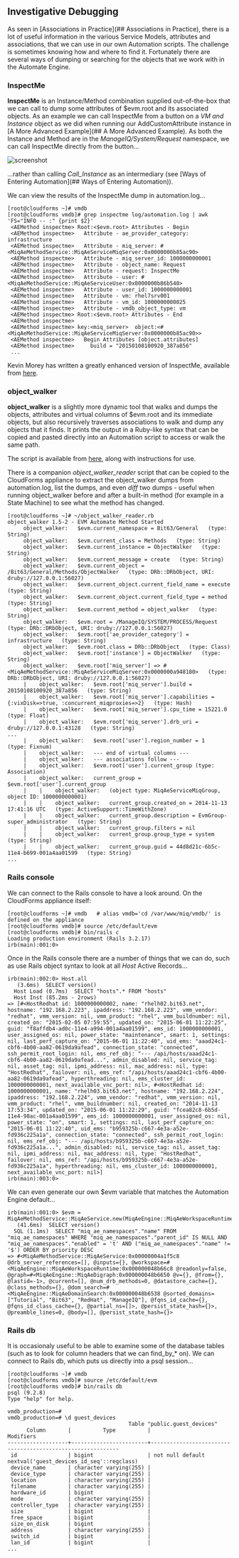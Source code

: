 ## Investigative Debugging

As seen in [Associations in Practice](## Associations in Practice), there is a lot of useful information in the various Service Models, attributes and associations, that we can use in our own Automation scripts. The challenge is sometimes knowing how and where to find it. Fortunately there are several ways of dumping or searching for the objects that we work with in the Automate Engine.

### InspectMe

**InspectMe** is an Instance/Method combination supplied out-of-the-box that we can call to dump some attributes of $evm.root and its associated objects. As an example we can call InspectMe from a button on a _VM and Instance_ object as we did when running our AddCustomAttribute instance in [A More Advanced Example](## A More Advanced Example). As both the Instance and Method are in the _ManageIQ/System/Request_ namespace, we can call InspectMe directly from the button...

![screenshot](images/screenshot1.png)

...rather than calling _Call\_Instance_ as an intermediary (see [Ways of Entering Automation](## Ways of Entering Automation)).

We can view the results of the InspectMe dump in automation.log...

```
[root@cloudforms ~]# vmdb
[root@cloudforms vmdb]# grep inspectme log/automation.log | awk 'FS="INFO -- :" {print $2}'
 <AEMethod inspectme> Root:<$evm.root> Attributes - Begin
 <AEMethod inspectme>   Attribute - ae_provider_category: infrastructure
 <AEMethod inspectme>   Attribute - miq_server: #<MiqAeMethodService::MiqAeServiceMiqServer:0x0000000b85ac90>
 <AEMethod inspectme>   Attribute - miq_server_id: 1000000000001
 <AEMethod inspectme>   Attribute - object_name: Request
 <AEMethod inspectme>   Attribute - request: InspectMe
 <AEMethod inspectme>   Attribute - user: #<MiqAeMethodService::MiqAeServiceUser:0x0000000b86b540>
 <AEMethod inspectme>   Attribute - user_id: 1000000000001
 <AEMethod inspectme>   Attribute - vm: rhel7srv001
 <AEMethod inspectme>   Attribute - vm_id: 1000000000025
 <AEMethod inspectme>   Attribute - vmdb_object_type: vm
 <AEMethod inspectme> Root:<$evm.root> Attributes - End
 <AEMethod inspectme>
 <AEMethod inspectme> key:<miq_server>  object:<#<MiqAeMethodService::MiqAeServiceMiqServer:0x0000000b85ac90>>
 <AEMethod inspectme>   Begin Attributes [object.attributes]
 <AEMethod inspectme>     build = "20150108100920_387a856"
 ...
```

Kevin Morey has written a greatly enhanced version of InspectMe, available from [here](https://github.com/ramrexx/CloudFormsPOC/blob/master/Automate/CloudFormsPOC/System/Request.class/__methods__/inspectme.rb). 

### object_walker

**object\_walker** is a slightly more dynamic tool that walks and dumps the objects, attributes and virtual columns of $evm.root and its immediate objects, but also recursively traverses associations to walk and dump any objects that it finds. It prints the output in a Ruby-like syntax that can be copied and pasted directly into an Automation script to access or walk the same path.

The script is available from [here](https://github.com/pemcg/object_walker), along with instructions for use.

There is a companion _object\_walker\_reader_ script that can be copied to the CloudForms appliance to extract the object_walker dumps from automation.log, list the dumps, and even _diff_ two dumps - useful when running object_walker before and after a built-in method (for example in a State Machine) to see what the method has changed.

```
[root@cloudforms ~]# ~/object_walker_reader.rb
object_walker 1.5-2 - EVM Automate Method Started
     object_walker:   $evm.current_namespace = Bit63/General   (type: String)
     object_walker:   $evm.current_class = Methods   (type: String)
     object_walker:   $evm.current_instance = ObjectWalker   (type: String)
     object_walker:   $evm.current_message = create   (type: String)
     object_walker:   $evm.current_object = /Bit63/General/Methods/ObjectWalker   (type: DRb::DRbObject, URI: druby://127.0.0.1:56027)
     object_walker:   $evm.current_object.current_field_name = execute   (type: String)
     object_walker:   $evm.current_object.current_field_type = method   (type: String)
     object_walker:   $evm.current_method = object_walker   (type: String)
     object_walker:   $evm.root = /ManageIQ/SYSTEM/PROCESS/Request   (type: DRb::DRbObject, URI: druby://127.0.0.1:56027)
     object_walker:   $evm.root['ae_provider_category'] = infrastructure   (type: String)
     object_walker:   $evm.root.class = DRb::DRbObject   (type: Class)
     object_walker:   $evm.root['instance'] = ObjectWalker   (type: String)
     object_walker:   $evm.root['miq_server'] => #<MiqAeMethodService::MiqAeServiceMiqServer:0x0000000a948180>   (type: DRb::DRbObject, URI: druby://127.0.0.1:56027)
     |    object_walker:   $evm.root['miq_server'].build = 20150108100920_387a856   (type: String)
     |    object_walker:   $evm.root['miq_server'].capabilities = {:vixDisk=>true, :concurrent_miqproxies=>2}   (type: Hash)
     |    object_walker:   $evm.root['miq_server'].cpu_time = 15221.0   (type: Float)
     |    object_walker:   $evm.root['miq_server'].drb_uri = druby://127.0.0.1:43128   (type: String)
...
     |    object_walker:   $evm.root['user'].region_number = 1   (type: Fixnum)
     |    object_walker:   --- end of virtual columns ---
     |    object_walker:   --- associations follow ---
     |    object_walker:   $evm.root['user'].current_group (type: Association)
     |    object_walker:   current_group = $evm.root['user'].current_group
     |    |    object_walker:   (object type: MiqAeServiceMiqGroup, object ID: 1000000000001)
     |    |    object_walker:   current_group.created_on = 2014-11-13 17:41:16 UTC   (type: ActiveSupport::TimeWithZone)
     |    |    object_walker:   current_group.description = EvmGroup-super_administrator   (type: String)
     |    |    object_walker:   current_group.filters = nil
     |    |    object_walker:   current_group.group_type = system   (type: String)
     |    |    object_walker:   current_group.guid = 44d8d21c-6b5c-11e4-b699-001a4aa01599   (type: String)
...
```



### Rails console

We can connect to the Rails console to have a look around. On the CloudForms appliance itself:

```
[root@cloudforms ~]# vmdb   # alias vmdb='cd /var/www/miq/vmdb/' is defined on the appliance
[root@cloudforms vmdb]# source /etc/default/evm
[root@cloudforms vmdb]# bin/rails c
Loading production environment (Rails 3.2.17)
irb(main):001:0>
```
Once in the Rails console there are a number of things that we can do, such as use Rails object syntax to look at all _Host_ Active Records...

```
irb(main):002:0> Host.all
   (3.6ms)  SELECT version()
  Host Load (0.7ms)  SELECT "hosts".* FROM "hosts"
  Host Inst (85.2ms - 2rows)
=> [#<HostRedhat id: 1000000000002, name: "rhelh02.bit63.net", hostname: "192.168.2.223", ipaddress: "192.168.2.223", vmm_vendor: "redhat", vmm_version: nil, vmm_product: "rhel", vmm_buildnumber: nil, created_on: "2015-02-05 07:59:55", updated_on: "2015-06-01 11:22:25", guid: "f8affdb4-ad0c-11e4-a994-001a4aa01599", ems_id: 1000000000001, user_assigned_os: nil, power_state: "maintenance", smart: 1, settings: nil, last_perf_capture_on: "2015-06-01 11:22:40", uid_ems: "aaad24c1-cbf6-4b00-aa82-0619da9afead", connection_state: "connected", ssh_permit_root_login: nil, ems_ref_obj: "--- /api/hosts/aaad24c1-cbf6-4b00-aa82-0619da9afead...", admin_disabled: nil, service_tag: nil, asset_tag: nil, ipmi_address: nil, mac_address: nil, type: "HostRedhat", failover: nil, ems_ref: "/api/hosts/aaad24c1-cbf6-4b00-aa82-0619da9afead", hyperthreading: nil, ems_cluster_id: 1000000000001, next_available_vnc_port: nil>, #<HostRedhat id: 1000000000001, name: "rhelh03.bit63.net", hostname: "192.168.2.224", ipaddress: "192.168.2.224", vmm_vendor: "redhat", vmm_version: nil, vmm_product: "rhel", vmm_buildnumber: nil, created_on: "2014-11-13 17:53:34", updated_on: "2015-06-01 11:22:29", guid: "fcea82c8-6b5d-11e4-98ac-001a4aa01599", ems_id: 1000000000001, user_assigned_os: nil, power_state: "on", smart: 1, settings: nil, last_perf_capture_on: "2015-06-01 11:22:40", uid_ems: "b959325b-c667-4e3a-a52e-fd936c225a1a", connection_state: "connected", ssh_permit_root_login: nil, ems_ref_obj: "--- /api/hosts/b959325b-c667-4e3a-a52e-fd936c225a1a...", admin_disabled: nil, service_tag: nil, asset_tag: nil, ipmi_address: nil, mac_address: nil, type: "HostRedhat", failover: nil, ems_ref: "/api/hosts/b959325b-c667-4e3a-a52e-fd936c225a1a", hyperthreading: nil, ems_cluster_id: 1000000000001, next_available_vnc_port: nil>]
irb(main):003:0>
```

We can even generate our own $evm variable that matches the Automation Engine default...

```
irb(main):001:0> $evm = MiqAeMethodService::MiqAeService.new(MiqAeEngine::MiqAeWorkspaceRuntime.new)
   (41.6ms)  SELECT version()
  SQL (1.1ms)  SELECT "miq_ae_namespaces"."name" FROM "miq_ae_namespaces" WHERE "miq_ae_namespaces"."parent_id" IS NULL AND "miq_ae_namespaces"."enabled" = 't' AND ("miq_ae_namespaces"."name" != '$') ORDER BY priority DESC
=> #<MiqAeMethodService::MiqAeService:0x00000004a1f5c8 @drb_server_references=[], @inputs={}, @workspace=#<MiqAeEngine::MiqAeWorkspaceRuntime:0x000000048b66c8 @readonly=false, @graph=#<MiqAeEngine::MiqAeDigraph:0x000000048b6650 @v={}, @from={}, @lastid=-1>, @current=[], @num_drb_methods=0, @datastore_cache={}, @class_methods={}, @dom_search=#<MiqAeEngine::MiqAeDomainSearch:0x000000048b6538 @sorted_domains=["Tutorial", "Bit63", "RedHat", "ManageIQ"], @fqns_id_cache={}, @fqns_id_class_cache={}, @partial_ns=[]>, @persist_state_hash={}>, @preamble_lines=0, @body=[], @persist_state_hash={}>
```

### Rails db

It is occasionaly useful to be able to examine some of the database tables (such as to look for column headers that we can find\_by\_* on). We can connect to Rails db, which puts us directly into a psql session...

```
[root@cloudforms ~]# vmdb 
[root@cloudforms vmdb]# source /etc/default/evm
[root@cloudforms vmdb]# bin/rails db
psql (9.2.8)
Type "help" for help.

vmdb_production=#
vmdb_production=# \d guest_devices
                                      Table "public.guest_devices"
      Column       |          Type          |                         Modifiers
-------------------+------------------------+------------------------------------------------------------
 id                | bigint                 | not null default nextval('guest_devices_id_seq'::regclass)
 device_name       | character varying(255) |
 device_type       | character varying(255) |
 location          | character varying(255) |
 filename          | character varying(255) |
 hardware_id       | bigint                 |
 mode              | character varying(255) |
 controller_type   | character varying(255) |
 size              | bigint                 |
 free_space        | bigint                 |
 size_on_disk      | bigint                 |
 address           | character varying(255) |
 switch_id         | bigint                 |
 lan_id            | bigint                 |
...
```
